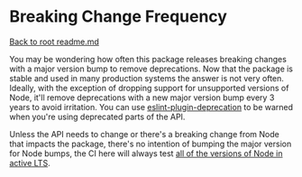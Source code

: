# Breaking Change Frequency

[Back to root readme.md](../readme.md)

You may be wondering how often this package releases breaking changes with a major version bump to remove deprecations. Now that the package is stable and used in many production systems the answer is not very often. Ideally, with the exception of dropping support for unsupported versions of Node, it'll remove deprecations with a new major version bump every 3 years to avoid irritation. You can use [eslint-plugin-deprecation](https://www.npmjs.com/package/eslint-plugin-deprecation) to be warned when you're using deprecated parts of the API.

Unless the API needs to change or there's a breaking change from Node that impacts the package, there's no intention of bumping the major version for Node bumps, the CI here will always test [all of the versions of Node in active LTS](https://github.com/nodejs/Release).
